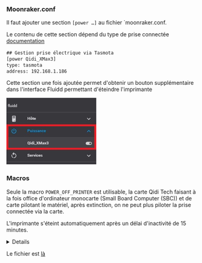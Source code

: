 ### Moonraker.conf

Il faut ajouter une section `[power …]` au fichier `moonraker.conf.

Le contenu de cette section dépend du type de prise connectée [documentation](https://moonraker.readthedocs.io/en/latest/configuration/#power)

```
## Gestion prise électrique via Tasmota
[power Qidi_XMax3]
type: tasmota
address: 192.168.1.186
```

Cette section une fois ajoutée permet d'obtenir un bouton supplémentaire dans l'interface Fluidd permettant d'éteindre l'imprimante

![fluidd-power](../Images/fluidd-power-off.jpg)

### Macros

Seule la macro `POWER_OFF_PRINTER` est utilisable, la carte Qidi Tech faisant à la fois office d'ordinateur monocarte (Small Board Computer (SBC))
et de carte pilotant le matériel, après extinction, on ne peut plus piloter la prise connectée via la carte.

L'imprimante s'éteint automatiquement après un délai d'inactivité de 15 minutes.

<details>
  
  ```
#=====================================================
# Power Operations / HA Plug
#=====================================================
[gcode_macro POWER_ON_PRINTER]
gcode:
  {action_call_remote_method("set_device_power",
                             device="Qidi_XMax3",
                             state="on")}
  
[gcode_macro POWER_OFF_PRINTER]
gcode:
  {action_call_remote_method("set_device_power",
                             device="Qidi_XMax3",
                             state="off")}
  
[delayed_gcode delayed_printer_off]
initial_duration: 0.
gcode:
  {% if printer.idle_timeout.state != "Printing" %}
    POWER_OFF_PRINTER
  {% endif %}
  
[idle_timeout]
gcode:
  M84 ; disable steppers
  TURN_OFF_HEATERS
  UPDATE_DELAYED_GCODE ID=delayed_printer_off DURATION=900
  ```

</details>

Le fichier est [là](../Klipper/MyConfiguration/macros/HA_power_macros.cfg)
